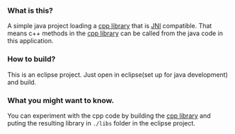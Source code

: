 ### What is this?
A simple java project loading a [cpp library](https://github.com/Plamen5kov/CppLibrary) that is [JNI](http://docs.oracle.com/javase/7/docs/technotes/guides/jni/spec/intro.html#wp9502) compatible. That means c++ methods in the [cpp library](https://github.com/Plamen5kov/CppLibrary) can be called from the java code in this application.

### How to build?
This is an eclipse project. Just open in eclipse(set up for java development) and build.

### What you might want to know.
You can experiment with the cpp code by building the [cpp library](https://github.com/Plamen5kov/CppLibrary) and puting the resulting library in `./libs` folder in the eclipse project.
